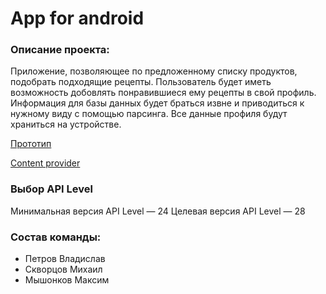 # Аpp for android
### Описание проекта:
  Приложение, позволяющее по предложенному списку продуктов, подобрать подходящие рецепты.
  Пользователь будет иметь возможность добовлять понравившиеся ему рецепты в свой профиль.
  Информация для базы данных будет браться извне и приводиться к нужному виду с помощью парсинга.
  Все данные профиля будут храниться на устройстве.

[Прототип](https://www.figma.com/proto/w96HIpotvxZ04dce6SGKPq/HalfKonCooking?node-id=0%3A1&scaling=min-zoom&page-id=0%3A1)

[Content provider](https://spoonacular.com/food-api/)

### Выбор API Level
Минимальная версия API Level — 24
Целевая версия API Level — 28

### Состав команды:
* Петров Владислав 
* Скворцов Михаил
* Мышонков Максим
